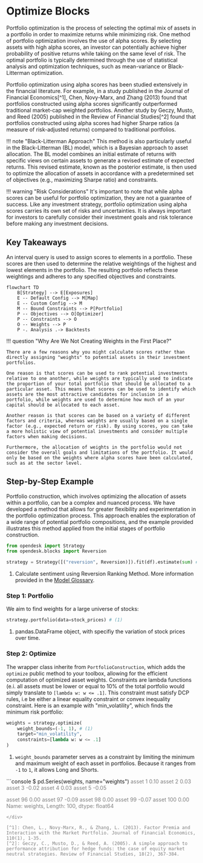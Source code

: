 # Optimize Blocks

Portfolio optimization is the process of selecting the optimal mix of assets in a portfolio in order to maximize returns while minimizing risk. One method of portfolio optimization involves the use of alpha scores. By selecting assets with high alpha scores, an investor can potentially achieve higher probability of positive returns while taking on the same level of risk. The optimal portfolio is typically determined through the use of statistical analysis and optimization techniques, such as mean-variance or Black-Litterman optimization.

Portfolio optimization using alpha scores has been studied extensively in the financial literature. For example, in a study published in the Journal of Financial Economics[^1], Chen, Novy-Marx, and Zhang (2013) found that portfolios constructed using alpha scores significantly outperformed traditional market-cap weighted portfolios. Another study by Geczy, Musto, and Reed (2005) published in the Review of Financial Studies[^2] found that portfolios constructed using alpha scores had higher Sharpe ratios (a measure of risk-adjusted returns) compared to traditional portfolios.

!!! note "Black-Litterman Approach"
     This method is also particularly useful in the Black-Litterman 
    (BL) model, which is a Bayesian approach to asset allocation. The BL model combines an initial estimate of returns with specific views on certain assets to generate a revised estimate of expected returns. This revised estimate, known as the posterior estimate, is then used to optimize the allocation of assets in accordance with a predetermined set of objectives (e.g., maximizing Sharpe ratio) and constraints.

!!! warning "Risk Considerations"
    It's important to note that while alpha scores can be useful for portfolio optimization, they are not a guarantee of success. Like any investment strategy, portfolio optimization using alpha scores carries its own set of risks and uncertainties. It is always important for investors to carefully consider their investment goals and risk tolerance before making any investment decisions.

## Key Takeaways

An interval query is used to assign scores to elements in a portfolio. These scores are then used to determine the relative weightings of the highest and lowest elements in the portfolio. The resulting portfolio reflects these weightings and adheres to any specified objectives and constraints.

``` mermaid
flowchart TD
    B[Strategy] --> E[Exposures]
    E -- Default Config --> M[Map]
    E -- Custom Config --> M
    M -- Bound Constraints --> P[Portfolio]
    P -- Objectives --> O[Optimizer]
    P -- Constraints --> O
    O -- Weights --> P
    P -. Analysis .-> Backtests
```

!!! question "Why Are We Not Creating Weights in the First Place?"

    There are a few reasons why you might calculate scores rather than directly assigning "weights" to potential assets in their investment portfolios. 
    
    One reason is that scores can be used to rank potential investments relative to one another, while weights are typically used to indicate the proportion of your total portfolio that should be allocated to a particular asset. This means that scores can be used to identify which assets are the most attractive candidates for inclusion in a portfolio, while weights are used to determine how much of an your capital should be allocated to each asset. 
    
    Another reason is that scores can be based on a variety of different factors and criteria, whereas weights are usually based on a single factor (e.g., expected return or risk). By using scores, you can take a more holistic view of potential investments and consider multiple factors when making decisions. 
    
    Furthermore, the allocation of weights in the portfolio would not consider the overall goals and limitations of the portfolio. It would only be based on the weights where alpha scores have been calculated, such as at the sector level.

## Step-by-Step Example

Portfolio construction, which involves optimizing the allocation of assets within a portfolio, can be a complex and nuanced process. We have developed a method that allows for greater flexibility and experimentation in the portfolio optimization process. This approach enables the exploration of a wide range of potential portfolio compositions, and the example provided illustrates this method applied from the initial stages of portfolio construction.

```py
from opendesk import Strategy
from opendesk.blocks import Reversion

strategy = Strategy([("reversion", Reversion)]).fit(df).estimate(sum) # (1)

```

1.  Calculate sentiment using Reversion Ranking Method.
    More information provided in the [Model Glossary](/pro_version/model_glossary/sentiment/reversion_models).

### Step 1: Portfolio

We aim to find weights for a large universe of stocks:

```python
strategy.portfolio(data=stock_prices) # (1)
```

1.  pandas.DataFrame object, with specifiy the variation of stock prices over time.

### Step 2: Optimize

The wrapper class inherite from `PortfolioConstruction`, which adds the `optimize` public method to your toolbox, allowing for the efficient computation of optimized asset weights. Constraints are lambda functions (e.i. all assets must be lower or equal to 10% of the total portfolio would simply translate to `[lambda w: w <= .1]`. This constraint must satisfy DCP rules, i.e be either a linear equality constraint or convex inequality constraint. Here is an example with "min_volatility", which finds the minimum risk portfolio:

```python
weights = strategy.optimize(  
    weight_bounds=(-1, 1), # (1)
    target="min_volatility",
    constraints=[lambda w: w <= .1]
)
```

1. `weight_bounds` parameter serves as a constraint by limiting the minimum and maximum weight of each asset in portfolios. Because it ranges from `-1` to `1`, it allows Long and Shorts.

<div class="termy">
  ```console
  $ pd.Series(weights, name="weights")
  <span style="color: grey;">asset 1      0.10
  asset 2      0.03
  asset 3     -0.02
  asset 4      0.03
  asset 5     -0.05

  asset 96     0.00
  asset 97    -0.09
  asset 98     0.00
  asset 99    -0.07
  asset 100    0.00
  Name: weights, Length: 100, dtype: float64
  </span>
  ```
</div>

[^1]: Chen, L., Novy-Marx, R., & Zhang, L. (2013). Factor Premia and Interaction with the Market Portfolio. Journal of Financial Economics, 110(1), 1-35.
[^2]: Geczy, C., Musto, D., & Reed, A. (2005). A simple approach to performance attribution for hedge funds: the case of equity market neutral strategies. Review of Financial Studies, 18(2), 367-384.
